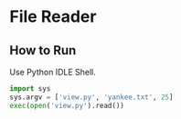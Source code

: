 # File Reader
## How to Run
Use Python IDLE Shell.
```python
import sys
sys.argv = ['view.py', 'yankee.txt', 25]
exec(open('view.py').read())
```